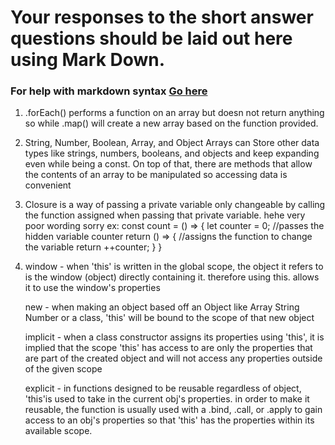 # Your responses to the short answer questions should be laid out here using Mark Down.
### For help with markdown syntax [Go here](https://github.com/adam-p/markdown-here/wiki/Markdown-Cheatsheet)

1.  .forEach() performs a function on an array but doesn not return anything so while .map() will create
    a new array based on the function provided.

2.  String, Number, Boolean, Array, and Object
    Arrays can Store other data types like strings, numbers, booleans, and objects and keep expanding even while being a const. On top of that, there are methods that allow the contents of an array to be manipulated so accessing data is convenient

3.  Closure is a way of passing a private variable only changeable by calling the function assigned when passing that private variable. hehe very poor wording sorry
    ex:     const count = () => {
                let counter = 0;        //passes the hidden variable counter
                return () => {          //assigns the function to change the variable
                    return ++counter;
                }
            }

4.  window - when 'this' is written in the global scope, the object it refers to is the window (object)     directly containing it. therefore using this.<property> allows it to use the window's properties

    new - when making an object based off an Object like Array String Number or a class, 'this' will be bound to the scope of that new object 

    implicit - when a class constructor assigns its properties using 'this', it is implied that the scope 'this' has access to are only the properties that are part of the created object and will not access any properties outside of the given scope

    explicit - in functions designed to be reusable regardless of object, 'this'is used to take in the current obj's properties. in order to make it reusable, the function is usually used with a .bind, .call, or .apply to  gain access to an obj's properties so that 'this' has the properties within its available scope.